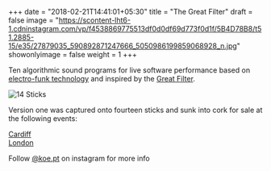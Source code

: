 +++
date = "2018-02-21T14:41:01+05:30"
title = "The Great Filter"
draft = false
image = "https://scontent-lht6-1.cdninstagram.com/vp/f4538869775513df0d0df69d773f0d1f/5B4D78B8/t51.2885-15/e35/27879035_590892871247666_5050986199859068928_n.jpg"
showonlyimage = false
weight = 1
+++
<!--more-->
Ten algorithmic sound programs for live software performance based on [electro-funk technology](https://en.wikipedia.org/wiki/Electro_(music)) and inspired by the [Great Filter](https://en.wikipedia.org/wiki/Great_Filter).



![14 Sticks](https://scontent-lht6-1.cdninstagram.com/vp/f4538869775513df0d0df69d773f0d1f/5B4D78B8/t51.2885-15/e35/27879035_590892871247666_5050986199859068928_n.jpg "14 sticks")

<!-- 1. rare earth hypothesis 						    6:24
2. nwn 										    2:07
3. shake a stick								    6:30
4. biscostate 6 								    3:09
5. evolu										    1:34
6. klwlwg sng 								    4:02
7. virtual intelligong 							    0:52
8. emulation									    3:16
9. the dog lounge 								    2:32
10. mount 									    6:53 -->


Version one was captured onto fourteen sticks and sunk into cork for sale at the following events:   

[Cardiff](https://www.facebook.com/events/179149349497348/)  
[London](https://www.facebook.com/events/1775712846066069/)  

<!-- ⓒ kunst kernewek early Twenty Eighteen  	 -->

Follow [@koe.pt](https://www.instagram.com/koe.pt/) on instagram for more info
